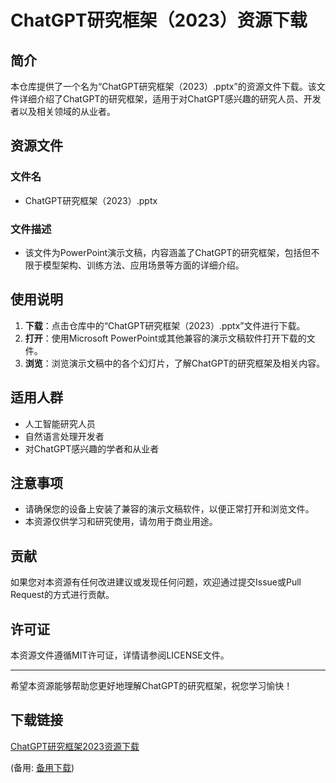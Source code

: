 # ChatGPT研究框架（2023）资源下载

## 简介

本仓库提供了一个名为“ChatGPT研究框架（2023）.pptx”的资源文件下载。该文件详细介绍了ChatGPT的研究框架，适用于对ChatGPT感兴趣的研究人员、开发者以及相关领域的从业者。

## 资源文件

### 文件名
- ChatGPT研究框架（2023）.pptx

### 文件描述
- 该文件为PowerPoint演示文稿，内容涵盖了ChatGPT的研究框架，包括但不限于模型架构、训练方法、应用场景等方面的详细介绍。

## 使用说明

1. **下载**：点击仓库中的“ChatGPT研究框架（2023）.pptx”文件进行下载。
2. **打开**：使用Microsoft PowerPoint或其他兼容的演示文稿软件打开下载的文件。
3. **浏览**：浏览演示文稿中的各个幻灯片，了解ChatGPT的研究框架及相关内容。

## 适用人群

- 人工智能研究人员
- 自然语言处理开发者
- 对ChatGPT感兴趣的学者和从业者

## 注意事项

- 请确保您的设备上安装了兼容的演示文稿软件，以便正常打开和浏览文件。
- 本资源仅供学习和研究使用，请勿用于商业用途。

## 贡献

如果您对本资源有任何改进建议或发现任何问题，欢迎通过提交Issue或Pull Request的方式进行贡献。

## 许可证

本资源文件遵循MIT许可证，详情请参阅LICENSE文件。

---

希望本资源能够帮助您更好地理解ChatGPT的研究框架，祝您学习愉快！

## 下载链接
[ChatGPT研究框架2023资源下载](https://pan.quark.cn/s/49b6f187ae20) 

(备用: [备用下载](https://pan.baidu.com/s/1ZQ-8JZoiod9Fz_AAjYGLWQ?pwd=1234))
